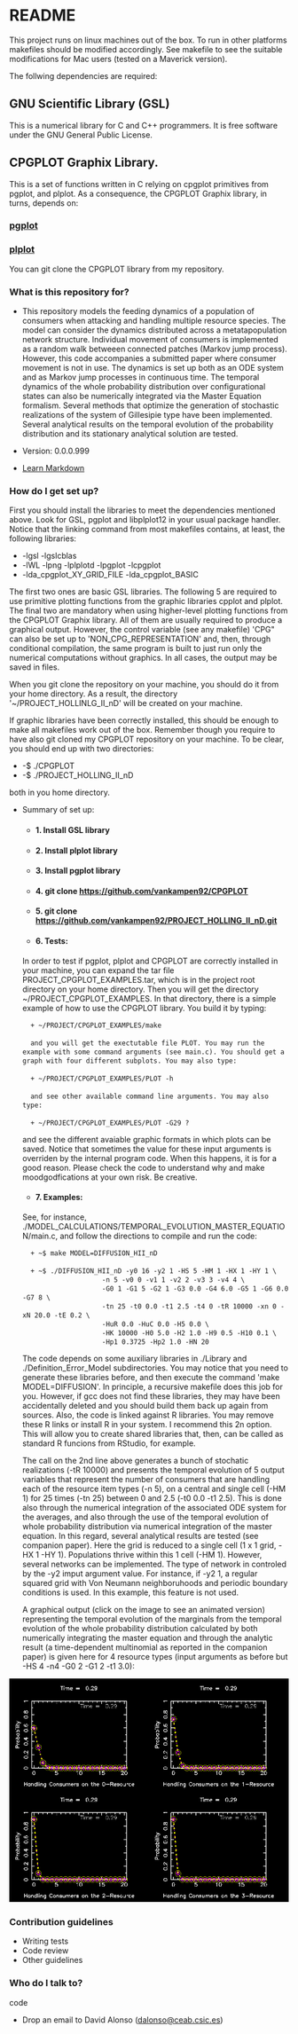 # README #

This project runs on linux machines out of the box. To run in other platforms makefiles should be modified accordingly. See makefile to see the suitable modifications for Mac users (tested on a Maverick version).

The follwing dependencies are required:

## GNU Scientific Library (GSL)
This is a numerical library for C and C++ programmers. It is free software under the GNU General Public License.
## CPGPLOT Graphix Library.
This is a set of functions written in C relying on cpgplot primitives from pgplot, and plplot. As a consequence, the CPGPLOT Graphix library, in turns, depends on:
### [pgplot](/http://www.astro.caltech.edu/~tjp/pgplot/)
### [plplot](http://plplot.sourceforge.net/)
You can git clone the CPGPLOT library from my repository.

### What is this repository for? ###

* This repository models the feeding dynamics of a population of consumers when attacking and handling multiple resource species. The model can consider the dynamics distributed across a metatapopulation network structure. Individual movement of consumers is implemented as a random walk betweeen connected patches (Markov jump process). However, this code accompanies a submitted paper where consumer movement is not in use. The dynamics is set up both as an ODE system and as Markov jump processes in continuous time. The temporal dynamics of the whole probability distribution over configurational states can also be numerically integrated via the Master Equation formalism. Several methods that optimize the generation of stochastic realizations of the system of Gillesipie type have been implemented. Several analytical results on the temporal evolution of the probability distribution and its stationary analytical solution are tested.  

* Version: 0.0.0.999
* [Learn Markdown](https://bitbucket.org/tutorials/markdowndemo)

### How do I get set up? ###

First you should install the libraries to meet the dependencies mentioned above. Look for GSL, pgplot and libplplot12 in your usual package handler.
Notice that the linking command from most makefiles contains, at least, the following libraries:

* -lgsl -lgslcblas
* -lWL -lpng -lplplotd -lpgplot -lcpgplot
* -lda_cpgplot_XY_GRID_FILE -lda_cpgplot_BASIC

The first two ones are basic GSL libraries. The following 5 are required to use primitive plotting functions from the graphic libraries cpplot and plplot. The final two are mandatory when using higher-level plotting functions from the CPGPLOT Graphix library. All of them are usually required to produce a graphical output. However, the control variable (see any makefile) 'CPG" can also be set up to 'NON_CPG_REPRESENTATION' and, then, through conditional compilation, the same program is built to just run only the numerical computations without graphics. In all cases, the output may be saved in files.

When you git clone the repository on your machine, you should do it from your home directory. As a result, the directory '~/PROJECT_HOLLINLG_II_nD' will be created on your machine.

If graphic libraries have been correctly installed, this should be enough to make all makefiles work out of the box. Remember though you require to have also git cloned my CPGPLOT repository on your machine. To be clear, you should end up with two directories:

* -$ ./CPGPLOT
* -$ ./PROJECT_HOLLING_II_nD

both in you home directory.

* Summary of set up:
	+ #### 1. Install GSL library
	+ #### 2. Install plplot library
	+ #### 3. Install pgplot library
	+ #### 4. git clone https://github.com/vankampen92/CPGPLOT
	+ #### 5. git clone https://github.com/vankampen92/PROJECT_HOLLING_II_nD.git
	+ #### 6. Tests:

	In order to test if pgplot, plplot and CPGPLOT are correctly installed in your machine, you can expand the tar file PROJECT_CPGPLOT_EXAMPLES.tar, which is in the project root directory on your home directory. Then you will get the directory ~/PROJECT_CPGPLOT_EXAMPLES. In that directory, there is a simple example of how to use the CPGPLOT library. You build it by typing:

		+ ~/PROJECT/CPGPLOT_EXAMPLES/make

		and you will get the exectutable file PLOT. You may run the example with some command arguments (see main.c). You should get a graph with four different subplots. You may also type:

		+ ~/PROJECT/CPGPLOT_EXAMPLES/PLOT -h

		and see other available command line arguments. You may also type:

		+ ~/PROJECT/CPGPLOT_EXAMPLES/PLOT -G29 ?

	and see the different avaiable graphic formats in which plots can be saved. Notice that sometimes the value for these input arguments is overriden by the internal program code. When this happens, it is for a good reason. Please check the code to understand why and make moodgodfications at your own risk. Be creative.   

	+ #### 7. Examples:
	See, for instance, ./MODEL_CALCULATIONS/TEMPORAL_EVOLUTION_MASTER_EQUATION/main.c, and follow the directions to compile and run the code:

		+ ~$ make MODEL=DIFFUSION_HII_nD 

		+ ~$ ./DIFFUSION_HII_nD -y0 16 -y2 1 -HS 5 -HM 1 -HX 1 -HY 1 \
                          -n 5 -v0 0 -v1 1 -v2 2 -v3 3 -v4 4 \
                          -G0 1 -G1 5 -G2 1 -G3 0.0 -G4 6.0 -G5 1 -G6 0.0 -G7 8 \
                          -tn 25 -t0 0.0 -t1 2.5 -t4 0 -tR 10000 -xn 0 -xN 20.0 -tE 0.2 \
                          -HuR 0.0 -HuC 0.0 -H5 0.0 \
                          -HK 10000 -H0 5.0 -H2 1.0 -H9 0.5 -H10 0.1 \
                          -Hp1 0.3725 -Hp2 1.0 -HN 20

	The code depends on some auxiliary libraries in ./Library  and ./Definition_Error_Model subdirectories. You may notice that you need to generate these libraries before, and then execute the command 'make MODEL=DIFFUSION'. In principle, a recursive makefile does this job for you. However, if gcc does not find these libraries, they may have been accidentally deleted and you should build them back up again from sources. Also, the code is linked against R libraries.  You may remove these R links or install R in your system. I recommend this 2n option. This will allow you to create shared libraries that, then, can be called as standard R funcions from RStudio, for example.

	The call on the 2nd line above generates a bunch of stochatic realizations (-tR 10000) and presents the temporal evolution of 5 output variables that represent the number of consumers that are handling each of the resource item types (-n 5), on a central and single cell (-HM 1) for 25 times (-tn 25) between 0 and 2.5 (-t0 0.0 -t1 2.5). This is done also through the numerical integration of the associated ODE system for the averages, and also through the use of the temporal evolution of whole probability distribution via numerical integration of the master equation. In this regard, several analytical results are tested (see companion paper). Here the grid is reduced to a single cell (1 x 1 grid, -HX 1 -HY 1). Populations thrive within this 1 cell (-HM 1). However, several networks can be implemented. The type of network in controled by the -y2 imput argument value. For instance, if -y2 1, a regular squared grid with Von Neumann neighboruhoods and periodic boundary conditions is used. In this example, this feature is not used.

	A graphical output (click on the image to see an animated version) representing the temporal evolution of the marginals from the temporal evolution of the whole probability distribution calculated by both numerically integrating the master equation and through the analytic result (a time-dependent multinomial as reported in the companion paper) is given here for 4 resource types (input arguments as before but -HS 4 -n4 -G0 2 -G1 2 -t1 3.0):

<div align="center">
  <a href="https://youtu.be/akYI52B8RmE">
    <img src="MODEL_CALCULATIONS/TEMPORAL_EVOLUTION_MASTER_EQUATION/MOVIE_1/005.png" alt="Watch the video" />
  </a>
</div>

### Contribution guidelines ###

* Writing tests
* Code review
* Other guidelines

### Who do I talk to? ###
code
* Drop an email to David Alonso (<dalonso@ceab.csic.es>)
